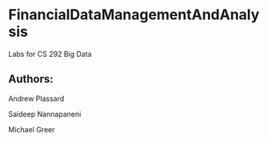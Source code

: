 FinancialDataManagementAndAnalysis
==================================

Labs for CS 292 Big Data

Authors:
--------
Andrew Plassard 

Saideep Nannapaneni

Michael Greer
